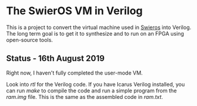 # The SwierOS VM in Verilog


This is a project to convert the virtual machine used in
[Swieros](https://github.com/rswier/swieros) into Verilog. The
long term goal is to get it to synthesize and to run on an FPGA using open-source tools.

## Status - 16th August 2019

Right now, I haven't fully completed the user-mode VM.

Look into *rtl* for the Verilog code. If you have Icarus Verilog installed, you can
run *make* to compile the code and run a simple program from the *ram.img* file. This is
the same as the assembled code in *ram.txt*.